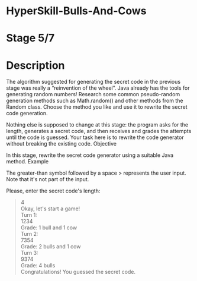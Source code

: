 # HyperSkill-Bulls-And-Cows
# Stage 5/7
# Description

The algorithm suggested for generating the secret code in the previous stage was really a “reinvention of the wheel”. Java already has the tools for generating random numbers! Research some common pseudo-random generation methods such as Math.random() and other methods from the Random class. Choose the method you like and use it to rewrite the secret code generation.

Nothing else is supposed to change at this stage: the program asks for the length, generates a secret code, and then receives and grades the attempts until the code is guessed. Your task here is to rewrite the code generator without breaking the existing code.
Objective

In this stage, rewrite the secret code generator using a suitable Java method.
Example

The greater-than symbol followed by a space > represents the user input. Note that it's not part of the input.

Please, enter the secret code's length:
> 4 <br>
Okay, let's start a game! <br>
Turn 1: <br>
> 1234 <br>
Grade: 1 bull and 1 cow <br>
Turn 2: <br>
> 7354 <br>
Grade: 2 bulls and 1 cow <br>
Turn 3: <br>
> 9374 <br>
Grade: 4 bulls <br>
Congratulations! You guessed the secret code.
